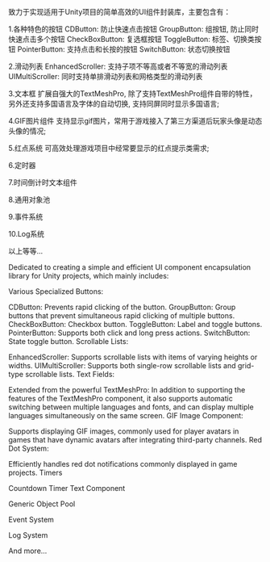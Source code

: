 致力于实现适用于Unity项目的简单高效的UI组件封装库，主要包含有：

1.各种特色的按钮
  CDButton: 防止快速点击按钮
  GroupButton: 组按钮, 防止同时快速点击多个按钮
  CheckBoxButton: 复选框按钮
  ToggleButton: 标签、切换类按钮
  PointerButton: 支持点击和长按的按钮
  SwitchButton: 状态切换按钮
  
2.滑动列表
  EnhancedScroller: 支持子项不等高或者不等宽的滑动列表
  UIMultiScroller: 同时支持单排滑动列表和网格类型的滑动列表

3.文本框
  扩展自强大的TextMeshPro, 除了支持TextMeshPro组件自带的特性，另外还支持多国语言及字体的自动切换, 支持同屏同时显示多国语言;

4.GIF图片组件
  支持显示gif图片，常用于游戏接入了第三方渠道后玩家头像是动态头像的情况;

5.红点系统
  可高效处理游戏项目中经常要显示的红点提示类需求;
  
6.定时器

7.时间倒计时文本组件

8.通用对象池

9.事件系统

10.Log系统

以上等等...

Dedicated to creating a simple and efficient UI component encapsulation library for Unity projects, which mainly includes:

Various Specialized Buttons:

CDButton: Prevents rapid clicking of the button.
GroupButton: Group buttons that prevent simultaneous rapid clicking of multiple buttons.
CheckBoxButton: Checkbox button.
ToggleButton: Label and toggle buttons.
PointerButton: Supports both click and long press actions.
SwitchButton: State toggle button.
Scrollable Lists:

EnhancedScroller: Supports scrollable lists with items of varying heights or widths.
UIMultiScroller: Supports both single-row scrollable lists and grid-type scrollable lists.
Text Fields:

Extended from the powerful TextMeshPro: In addition to supporting the features of the TextMeshPro component, it also supports automatic switching between multiple languages and fonts, and can display multiple languages simultaneously on the same screen.
GIF Image Component:

Supports displaying GIF images, commonly used for player avatars in games that have dynamic avatars after integrating third-party channels.
Red Dot System:

Efficiently handles red dot notifications commonly displayed in game projects.
Timers

Countdown Timer Text Component

Generic Object Pool

Event System

Log System

And more...

